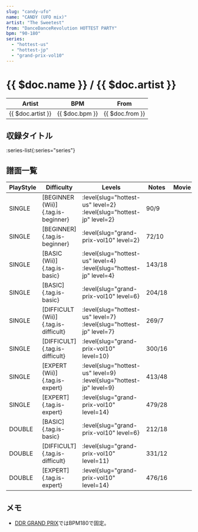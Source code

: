 ```yaml
---
slug: "candy-ufo"
name: "CANDY (UFO mix)"
artist: "The Sweetest"
from: "DanceDanceRevolution HOTTEST PARTY"
bpm: "90-180"
series:
  - "hottest-us"
  - "hottest-jp"
  - "grand-prix-vol10"
---
```


# {{ $doc.name }} / {{ $doc.artist }}

|Artist|BPM|From|
|------|---|----|
|{{ $doc.artist }}|{{ $doc.bpm }}|{{ $doc.from }}|

## 収録タイトル

:series-list{:series="series"}

## 譜面一覧

|PlayStyle|Difficulty|Levels|Notes|Movie|
|---------|----------|------|-----|-----|
|SINGLE|[BEGINNER (Wii)]{.tag.is-beginner}|<div class="field is-grouped is-grouped-multiline"> :level{slug="hottest-us" level=2} :level{slug="hottest-jp" level=2}</div>|90/9||
|SINGLE|[BEGINNER]{.tag.is-beginner}|<div class="field is-grouped is-grouped-multiline"> :level{slug="grand-prix-vol10" level=2}</div>|72/10||
|SINGLE|[BASIC (Wii)]{.tag.is-basic}|<div class="field is-grouped is-grouped-multiline"> :level{slug="hottest-us" level=4} :level{slug="hottest-jp" level=4}</div>|143/18||
|SINGLE|[BASIC]{.tag.is-basic}|<div class="field is-grouped is-grouped-multiline"> :level{slug="grand-prix-vol10" level=6}</div>|204/18||
|SINGLE|[DIFFICULT (Wii)]{.tag.is-difficult}|<div class="field is-grouped is-grouped-multiline"> :level{slug="hottest-us" level=7} :level{slug="hottest-jp" level=7}</div>|269/7||
|SINGLE|[DIFFICULT]{.tag.is-difficult}|<div class="field is-grouped is-grouped-multiline"> :level{slug="grand-prix-vol10" level=10}</div>|300/16||
|SINGLE|[EXPERT (Wii)]{.tag.is-expert}|<div class="field is-grouped is-grouped-multiline"> :level{slug="hottest-us" level=9} :level{slug="hottest-jp" level=9}</div>|413/48||
|SINGLE|[EXPERT]{.tag.is-expert}|<div class="field is-grouped is-grouped-multiline"> :level{slug="grand-prix-vol10" level=14}</div>|479/28||
|DOUBLE|[BASIC]{.tag.is-basic}|<div class="field is-grouped is-grouped-multiline"> :level{slug="grand-prix-vol10" level=6}</div>|212/18||
|DOUBLE|[DIFFICULT]{.tag.is-difficult}|<div class="field is-grouped is-grouped-multiline"> :level{slug="grand-prix-vol10" level=11}</div>|331/12||
|DOUBLE|[EXPERT]{.tag.is-expert}|<div class="field is-grouped is-grouped-multiline"> :level{slug="grand-prix-vol10" level=14}</div>|476/16||

## メモ

- [DDR GRAND PRIX](/series/grand-prix)ではBPM180で固定。

